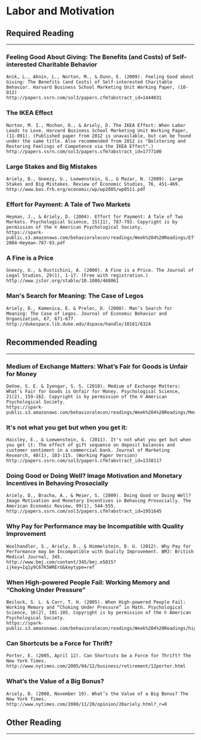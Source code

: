 # Labor and Motivation

## Required Reading
---------------------------------------

### Feeling Good About Giving: The Benefits (and Costs) of Self-interested Charitable Behavior
    Anik, L., Aknin, L., Norton, M., & Dunn, E. (2009). Feeling Good about Giving: The Benefits (and Costs) of Self-interested Charitable Behavior. Harvard Business School Marketing Unit Working Paper, (10-012)
    http://papers.ssrn.com/sol3/papers.cfm?abstract_id=1444831



### The IKEA Effect

    Norton, M. I., Mochon, D., & Ariely, D. The IKEA Effect: When Labor Leads to Love. Harvard Business School Marketing Unit Working Paper, (11-091). (Published paper from 2012 is unavailable, but can be found under the same title. Also recommended from 2012 is "Bolstering and Restoring Feelings of Competence via the IKEA Effect".)
    http://papers.ssrn.com/sol3/papers.cfm?abstract_id=1777100



### Large Stakes and Big Mistakes
    Ariely, D., Gneezy, U., Loewenstein, G., & Mazar, N. (2009). Large Stakes and Big Mistakes. Review of Economic Studies, 76, 451-469.
    http://www.bos.frb.org/economic/wp/wp2005/wp0511.pdf


### Effort for Payment: A Tale of Two Markets
    Heyman, J., & Ariely, D. (2004). Effort for Payment: A Tale of Two Markets. Psychological Science, 15(11), 787-793. Copyright is by permission of the © American Psychological Society.
    https://spark-public.s3.amazonaws.com/behavioralecon/readings/Week%204%20Readings/EffortForPayment-2004-Heyman-787-93.pdf


### A Fine is a Price
    Gneezy, U., & Rustichini, A. (2000). A Fine is a Price. The Journal of Legal Studies, 29(1), 1-17. (Free with registration.)
    http://www.jstor.org/stable/10.1086/468061


### Man's Search for Meaning: The Case of Legos
    Ariely, D., Kamenica, E. & Prelec, D. (2008). Man’s Search for Meaning: The Case of Legos. Journal of Economic Behavior and Organization, 67, 671-677.
    http://dukespace.lib.duke.edu/dspace/handle/10161/6324



## Recommended Reading
---------------------------------------

### Medium of Exchange Matters: What’s Fair for Goods is Unfair for Money
    DeVoe, S. E. & Iyengar, S. S. (2010). Medium of Exchange Matters: What’s Fair for Goods is Unfair for Money. Psychological Science, 21(2), 159-162. Copyright is by permission of the © American Psychological Society.
    https://spark-public.s3.amazonaws.com/behavioralecon/readings/Week%204%20Readings/Medium%20of%20Exchange%20matters.pdf


### It's not what you get but when you get it:
    Haisley, E., & Loewenstein, G. (2011). It's not what you get but when you get it: The effect of gift sequence on deposit balances and customer sentiment in a commercial bank. Journal of Marketing Research, 48(1), 103-115. (Working Paper Version)
    http://papers.ssrn.com/sol3/papers.cfm?abstract_id=1338117


### Doing Good or Doing Well? Image Motivation and Monetary Incentives in Behaving Prosocially
    Ariely, D., Bracha, A., & Meier, S. (2009). Doing Good or Doing Well? Image Motivation and Monetary Incentives in Behaving Prosocially. The American Economic Review, 99(1), 544-555.
    http://papers.ssrn.com/sol3/papers.cfm?abstract_id=1951645


###  Why Pay for Performance may be Incompatible with Quality Improvement
    Woolhandler, S., Ariely, D., & Himmelstein, D. U. (2012). Why Pay for Performance may be Incompatible with Quality Improvement. BMJ: British Medical Journal, 345.
    http://www.bmj.com/content/345/bmj.e5015?ijkey=Iq1y9C67K5WRErU&keytype=ref


### When High-powered People Fail: Working Memory and “Choking Under Pressure”
    Beilock, S. L. & Carr, T. H. (2005). When High-powered People Fail: Working Memory and “Choking Under Pressure” in Math. Psychological Science, 16(2), 101-105. Copyright is by permission of the © American Psychological Society.
    https://spark-public.s3.amazonaws.com/behavioralecon/readings/Week%204%20Readings/high%20powered%20people%20fail.pdf


### Can Shortcuts be a Force for Thrift?
    Porter, E. (2005, April 12). Can Shortcuts be a Force for Thrift? The New York Times.
    http://www.nytimes.com/2005/04/12/business/retirement/12porter.html


### What’s the Value of a Big Bonus?
    Ariely, D. (2008, November 19). What’s the Value of a Big Bonus? The New York Times.
    http://www.nytimes.com/2008/11/20/opinion/20ariely.html?_r=0



## Other Reading
---------------------------------------
